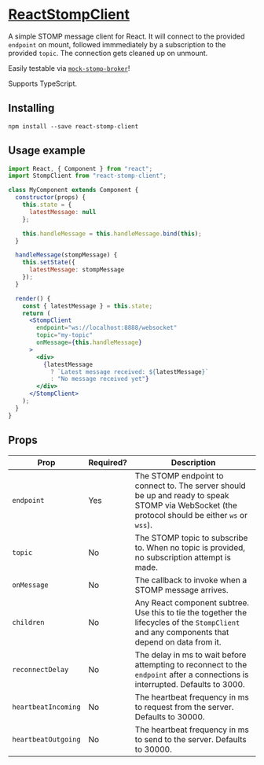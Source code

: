 # [ReactStompClient](https://www.npmjs.com/package/react-stomp-client)

A simple STOMP message client for React. It will connect to the provided `endpoint` on mount, followed immmediately by a subscription to the provided `topic`. The connection gets cleaned up on unmount.

Easily testable via [`mock-stomp-broker`](https://www.npmjs.com/package/mock-stomp-broker)!

Supports TypeScript.

## Installing

`npm install --save react-stomp-client`

## Usage example

```jsx
import React, { Component } from "react";
import StompClient from "react-stomp-client";

class MyComponent extends Component {
  constructor(props) {
    this.state = {
      latestMessage: null
    };

    this.handleMessage = this.handleMessage.bind(this);
  }

  handleMessage(stompMessage) {
    this.setState({
      latestMessage: stompMessage
    });
  }

  render() {
    const { latestMessage } = this.state;
    return (
      <StompClient
        endpoint="ws://localhost:8888/websocket"
        topic="my-topic"
        onMessage={this.handleMessage}
      >
        <div>
          {latestMessage
            ? `Latest message received: ${latestMessage}`
            : "No message received yet"}
        </div>
      </StompClient>
    );
  }
}
```

## Props

| Prop                | Required? | Description                                                                                                                                     |
| ------------------- | --------- | ----------------------------------------------------------------------------------------------------------------------------------------------- |
| `endpoint`          | Yes       | The STOMP endpoint to connect to. The server should be up and ready to speak STOMP via WebSocket (the protocol should be either `ws` or `wss`). |
| `topic`             | No        | The STOMP topic to subscribe to. When no topic is provided, no subscription attempt is made.                                                    |
| `onMessage`         | No        | The callback to invoke when a STOMP message arrives.                                                                                            |
| `children`          | No        | Any React component subtree. Use this to tie the together the lifecycles of the `StompClient` and any components that depend on data from it.   |
| `reconnectDelay`    | No        | The delay in ms to wait before attempting to reconnect to the `endpoint` after a connections is interrupted. Defaults to 3000.                  |
| `heartbeatIncoming` | No        | The heartbeat frequency in ms to request from the server. Defaults to 30000.                                                                    |
| `heartbeatOutgoing` | No        | The heartbeat frequency in ms to send to the server. Defaults to 30000.                                                                         |
